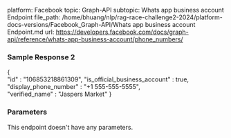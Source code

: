 platform: Facebook
topic: Graph-API
subtopic: Whats app business account Endpoint
file_path: /home/bhuang/nlp/rag-race-challenge2-2024/platform-docs-versions/Facebook_Graph-API/Whats app business account Endpoint.md
url: https://developers.facebook.com/docs/graph-api/reference/whats-app-business-account/phone_numbers/

### Sample Response 2

{   
   "id" : "106853218861309", 
   "is\_official\_business\_account" : true,
   "display\_phone\_number" : "+1 555-555-5555",      
   "verified\_name" : "Jaspers Market"
}

### Parameters

This endpoint doesn't have any parameters.